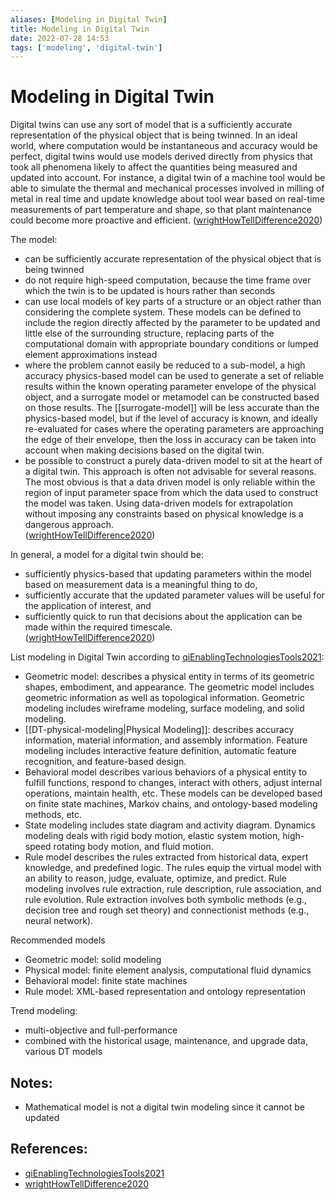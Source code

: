 ```yaml
---
aliases: [Modeling in Digital Twin]
title: Modeling in Digital Twin
date: 2022-07-28 14:53
tags: ['modeling', 'digital-twin']
---
```


# Modeling in Digital Twin

Digital twins can use any sort of model that is a sufficiently accurate representation of the physical object that is being twinned. In an ideal world, where computation would be instantaneous and accuracy would be perfect, digital twins would use models derived directly from physics that took all phenomena likely to affect the quantities being measured and updated into account. For instance, a digital twin of a machine tool would be able to simulate the thermal and mechanical processes involved in milling of metal in real time and update knowledge about tool wear based on real-time measurements of part temperature and shape, so that plant maintenance could become more proactive and efficient. ([wrightHowTellDifference2020](../zotero/wrightHowTellDifference2020.md))

The model:

- can be sufficiently accurate representation of the physical object that is being twinned
- do not require high-speed computation, because the time frame over which the twin is to be updated is hours rather than seconds
- can use local models of key parts of a structure or an object rather than considering the complete system. These models can be defined to include the region directly affected by the parameter to be updated and little else of the surrounding structure, replacing parts of the computational domain with appropriate boundary conditions or lumped element approximations instead
- where the problem cannot easily be reduced to a sub-model, a high accuracy physics-based model can be used to generate a set of reliable results within the known operating parameter envelope of the physical object, and a surrogate model or metamodel can be constructed based on those results. The [[surrogate-model]] will be less accurate than the physics-based model, but if the level of accuracy is known, and ideally re-evaluated for cases where the operating parameters are approaching the edge of their envelope, then the loss in accuracy can be taken into account when making decisions based on the digital twin.
- be possible to construct a purely data-driven model to sit at the heart of a digital twin. This approach is often not advisable for several reasons. The most obvious is that a data driven model is only reliable within the region of input parameter space from which the data used to construct the model was taken. Using data-driven models for extrapolation without imposing any constraints based on physical knowledge is a dangerous approach.  
([wrightHowTellDifference2020](../zotero/wrightHowTellDifference2020.md))

In general, a model for a digital twin should be:

- sufficiently physics-based that updating parameters within the model based on measurement data is a meaningful thing to do,
- sufficiently accurate that the updated parameter values will be useful for the application of interest, and
- sufficiently quick to run that decisions about the application can be made within the required timescale.  
([wrightHowTellDifference2020](../zotero/wrightHowTellDifference2020.md))

List modeling in Digital Twin according to [qiEnablingTechnologiesTools2021](qiEnablingTechnologiesTools2021.md):

- Geometric model: describes a physical entity in terms of its geometric shapes, embodiment, and appearance. The geometric model includes geometric information as well as topological information. Geometric modeling includes wireframe modeling, surface modeling, and solid modeling.
- [[DT-physical-modeling|Physical Modeling]]: describes accuracy information, material information, and assembly information. Feature modeling includes interactive feature definition, automatic feature recognition, and feature-based design.
- Behavioral model describes various behaviors of a physical entity to fulfill functions, respond to changes, interact with others, adjust internal operations, maintain health, etc. These models can be developed based on finite state machines, Markov chains, and ontology-based modeling methods, etc.
- State modeling includes state diagram and activity diagram. Dynamics modeling deals with rigid body motion, elastic system motion, high-speed rotating body motion, and fluid motion.
- Rule model describes the rules extracted from historical data, expert knowledge, and predefined logic. The rules equip the virtual model with an ability to reason, judge, evaluate, optimize, and predict. Rule modeling involves rule extraction, rule description, rule association, and rule evolution. Rule extraction involves both symbolic methods (e.g., decision tree and rough set theory) and connectionist methods (e.g., neural network).

Recommended models

- Geometric model: solid modeling
- Physical model: finite element analysis, computational fluid dynamics
- Behavioral model: finite state machines
- Rule model: XML-based representation and ontology representation

Trend modeling:

- multi-objective and full-performance
- combined with the historical usage, maintenance, and upgrade data, various DT models

## Notes:

- Mathematical model is not a digital twin modeling since it cannot be updated

## References:

- [qiEnablingTechnologiesTools2021](../zotero/qiEnablingTechnologiesTools2021.md)
- [wrightHowTellDifference2020](../zotero/wrightHowTellDifference2020.md)
